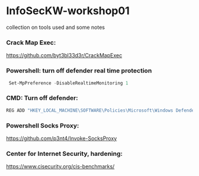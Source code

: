 # InfoSecKW-workshop01
collection on tools used and some notes

### Crack Map Exec:
https://github.com/byt3bl33d3r/CrackMapExec

### Powershell: turn off defender real time protection
```powershell
 Set-MpPreference -DisableRealtimeMonitoring 1
```

### CMD: Turn off defender:
```powershell
REG ADD "HKEY_LOCAL_MACHINE\SOFTWARE\Policies\Microsoft\Windows Defender" /v DisableAntiSpyware /t REG_DWORD /d 1 /f
```

### Powershell Socks Proxy:
https://github.com/p3nt4/Invoke-SocksProxy

### Center for Internet Security, hardening:
https://www.cisecurity.org/cis-benchmarks/
